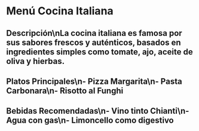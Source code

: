 # Menú Cocina Italiana
## Descripción\nLa cocina italiana es famosa por sus sabores frescos y auténticos, basados en ingredientes simples como tomate, ajo, aceite de oliva y hierbas.
## Platos Principales\n- Pizza Margarita\n- Pasta Carbonara\n- Risotto al Funghi
## Bebidas Recomendadas\n- Vino tinto Chianti\n- Agua con gas\n- Limoncello como digestivo
